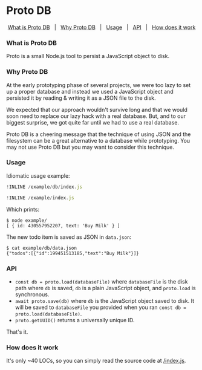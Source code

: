 # Proto DB

<p align='center'>
<a href="#what-is-proto-db">What is Proto DB</a>
&nbsp; | &nbsp;
<a href="#why-proto-db">Why Proto DB</a>
&nbsp; | &nbsp;
<a href="#usage">Usage</a>
&nbsp; | &nbsp;
<a href="#api">API</a>
&nbsp; | &nbsp;
<a href="#how-does-it-work">How does it work</a>
</p>

### What is Proto DB

Proto is a small Node.js tool to persist a JavaScript object to disk.

### Why Proto DB

At the early prototyping phase of several projects,
we were too lazy to set up a proper database and
instead we used a JavaScript object and persisted it by reading & writing it as a JSON file to the disk.

We expected that our approach wouldn't survive long
and that we would soon need to replace our lazy hack with a real database.
But, and to our biggest surprise, we got quite far until we had to use a real database.

Proto DB is a cheering message that the technique of using JSON and the filesystem can be a great alternative to a database while prototyping. You may not use Proto DB but you may want to consider this technique.

### Usage

Idiomatic usage example:

~~~js
!INLINE /example/db/index.js
~~~
~~~js
!INLINE /example/index.js
~~~

Which prints:

~~~shell
$ node example/
[ { id: 430557952207, text: 'Buy Milk' } ]
~~~

The new todo item is saved as JSON in `data.json`:

~~~shell
$ cat example/db/data.json
{"todos":[{"id":199451513185,"text":"Buy Milk"}]}
~~~

### API

- `const db = proto.load(databaseFile)` where `databaseFile` is the disk path where `db` is saved, `db` is a plain JavaScript object, and `proto.load` is synchronous.
- `await proto.save(db)` where `db` is the JavaScript object saved to disk. It will be saved to `databaseFile` you provided when you ran `const db = proto.load(databaseFile)`.
- `proto.getUUID()` returns a universally unique ID.

That's it.

### How does it work

It's only ~40 LOCs,
so you can simply read the source code at [/index.js](/index.js).
